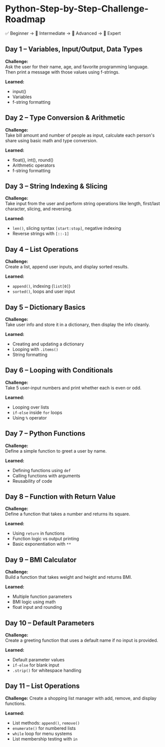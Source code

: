 # Python-Step-by-Step-Challenge-Roadmap
✅ Beginner → 🧠 Intermediate → 🚀 Advanced → 🧠 Expert


## Day 1 – Variables, Input/Output, Data Types

**Challenge:**  
Ask the user for their name, age, and favorite programming language.  
Then print a message with those values using f-strings.

**Learned:**  
- input()
- Variables
- f-string formatting


## Day 2 – Type Conversion & Arithmetic

**Challenge:**  
Take bill amount and number of people as input, calculate each person's share using basic math and type conversion.

**Learned:**  
- float(), int(), round()
- Arithmetic operators
- f-string formatting


## Day 3 – String Indexing & Slicing

**Challenge:**  
Take input from the user and perform string operations like length, first/last character, slicing, and reversing.

**Learned:**  
- `len()`, slicing syntax `[start:stop]`, negative indexing
- Reverse strings with `[::-1]`


## Day 4 – List Operations

**Challenge:**  
Create a list, append user inputs, and display sorted results.

**Learned:**
- `append()`, indexing (`list[0]`)
- `sorted()`, loops and user input


## Day 5 – Dictionary Basics

**Challenge:**  
Take user info and store it in a dictionary, then display the info cleanly.

**Learned:**
- Creating and updating a dictionary
- Looping with `.items()`
- String formatting


## Day 6 – Looping with Conditionals

**Challenge:**  
Take 5 user-input numbers and print whether each is even or odd.

**Learned:**
- Looping over lists
- `if-else` inside `for` loops
- Using `%` operator


## Day 7 – Python Functions

**Challenge:**  
Define a simple function to greet a user by name.

**Learned:**
- Defining functions using `def`
- Calling functions with arguments
- Reusability of code


## Day 8 – Function with Return Value

**Challenge:**  
Define a function that takes a number and returns its square.

**Learned:**
- Using `return` in functions
- Function logic vs output printing
- Basic exponentiation with `**`


## Day 9 – BMI Calculator

**Challenge:**  
Build a function that takes weight and height and returns BMI.

**Learned:**
- Multiple function parameters
- BMI logic using math
- float input and rounding


## Day 10 – Default Parameters

**Challenge:**  
Create a greeting function that uses a default name if no input is provided.

**Learned:**
- Default parameter values
- `if-else` for blank input
- `.strip()` for whitespace handling


## Day 11 – List Operations

**Challenge:** Create a shopping list manager with add, remove, and display functions.

**Learned:**
- List methods: `append()`, `remove()`
- `enumerate()` for numbered lists
- `while` loop for menu systems
- List membership testing with `in`